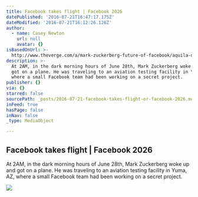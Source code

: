 ```yaml
---
title: Facebook takes flight | Facebook 2026
datePublished: '2016-07-21T16:47:17.175Z'
dateModified: '2016-07-21T16:12:26.126Z'
author:
  - name: Casey Newton
    url: null
    avatar: {}
isBasedOnUrl: >-
  http://www.theverge.com/a/mark-zuckerberg-future-of-facebook/aquila-drone-internet
description: >-
  At 2AM, in the dark morning hours of June 28th, Mark Zuckerberg woke up and
  got on a plane. He was traveling to an aviation testing facility in Yuma, AZ,
  where a small Facebook team had been working on a secret project.
publisher: {}
via: {}
starred: false
sourcePath: _posts/2016-07-21-facebook-takes-flight-or-facebook-2026.md
inFeed: true
hasPage: false
inNav: false
_type: MediaObject

---
```

<article style=""><h1>Facebook takes flight | Facebook 2026</h1><p>At 2AM, in the dark morning hours of June 28th, Mark Zuckerberg woke up and got on a plane. He was traveling to an aviation testing facility in Yuma, AZ, where a small Facebook team had been working on a secret project.</p><img src="https://cdn3.vox-cdn.com/thumbor/6BW9u-NOoi-03YM3DWyD5UlewDo=/cdn2.vox-cdn.com/uploads/chorus_image/image/50156649/facebookPR_1143_aquila_in_flight_05_sized_fin.0.0.jpg" /></article>